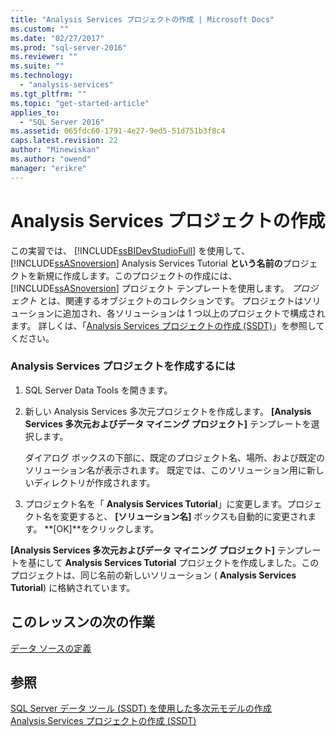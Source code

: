 ```yaml
---
title: "Analysis Services プロジェクトの作成 | Microsoft Docs"
ms.custom: ""
ms.date: "02/27/2017"
ms.prod: "sql-server-2016"
ms.reviewer: ""
ms.suite: ""
ms.technology: 
  - "analysis-services"
ms.tgt_pltfrm: ""
ms.topic: "get-started-article"
applies_to: 
  - "SQL Server 2016"
ms.assetid: 065fdc60-1791-4e27-9ed5-51d751b3f8c4
caps.latest.revision: 22
author: "Minewiskan"
ms.author: "owend"
manager: "erikre"
---
```

# Analysis Services プロジェクトの作成
この実習では、 [!INCLUDE[ssBIDevStudioFull](../includes/ssbidevstudiofull-md.md)] を使用して、 [!INCLUDE[ssASnoversion](../includes/ssasnoversion-md.md)] Analysis Services Tutorial **という名前の**プロジェクトを新規に作成します。このプロジェクトの作成には、 [!INCLUDE[ssASnoversion](../includes/ssasnoversion-md.md)] プロジェクト テンプレートを使用します。 *プロジェクト* とは、関連するオブジェクトのコレクションです。 プロジェクトはソリューションに追加され、各ソリューションは 1 つ以上のプロジェクトで構成されます。 詳しくは、「[Analysis Services プロジェクトの作成 (SSDT)](../analysis-services/multidimensional-models/create-an-analysis-services-project-ssdt.md)」を参照してください。  
  
### Analysis Services プロジェクトを作成するには  
  
1.  SQL Server Data Tools を開きます。  
  
  
2.  新しい Analysis Services 多次元プロジェクトを作成します。 **[Analysis Services 多次元およびデータ マイニング プロジェクト]** テンプレートを選択します。  
  
    ダイアログ ボックスの下部に、既定のプロジェクト名、場所、および既定のソリューション名が表示されます。 既定では、このソリューション用に新しいディレクトリが作成されます。  
  
3.  プロジェクト名を「 **Analysis Services Tutorial**」に変更します。プロジェクト名を変更すると、 **[ソリューション名]** ボックスも自動的に変更されます。 **[OK]**をクリックします。  
  
**[Analysis Services 多次元およびデータ マイニング プロジェクト]** テンプレートを基にして **Analysis Services Tutorial** プロジェクトを作成しました。このプロジェクトは、同じ名前の新しいソリューション ( **Analysis Services Tutorial**) に格納されています。  
  
## このレッスンの次の作業  
[データ ソースの定義](../analysis-services/defining-a-data-source.md)  
  
## 参照  
[SQL Server データ ツール &#40;SSDT&#41; を使用した多次元モデルの作成](../analysis-services/multidimensional-models/creating-multidimensional-models-using-sql-server-data-tools-ssdt.md)  
[Analysis Services プロジェクトの作成 (SSDT)](../analysis-services/multidimensional-models/create-an-analysis-services-project-ssdt.md)  
  
  
  
